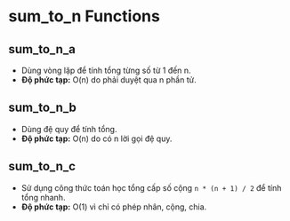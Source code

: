 # sum_to_n Functions

## sum_to_n_a
- Dùng vòng lặp để tính tổng từng số từ 1 đến n.
- **Độ phức tạp:** O(n) do phải duyệt qua n phần tử.

## sum_to_n_b
- Dùng đệ quy để tính tổng.
- **Độ phức tạp:** O(n) do có n lời gọi đệ quy.

## sum_to_n_c
- Sử dụng công thức toán học tổng cấp số cộng `n * (n + 1) / 2` để tính tổng nhanh.
- **Độ phức tạp:** O(1) vì chỉ có phép nhân, cộng, chia.


